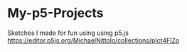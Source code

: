 # My-p5-Projects
Sketches I made for fun using using p5.js
https://editor.p5js.org/MichaelNittolo/collections/pIct4FlZo
